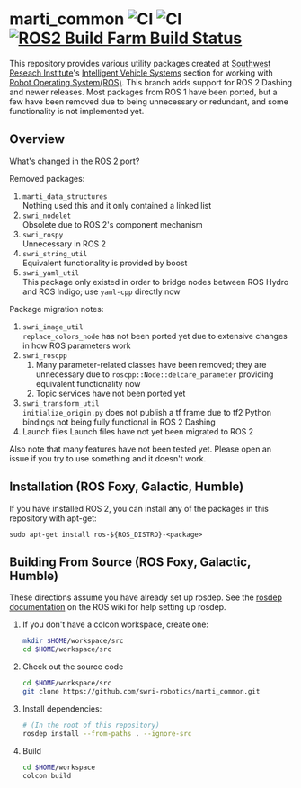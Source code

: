 marti\_common
![CI](https://github.com/swri-robotics/marti_common/workflows/CI/badge.svg)
![CI](https://github.com/swri-robotics/marti_common/workflows/CI/badge.svg?branch=dashing-devel)
[![ROS2 Build Farm Build Status](http://build.ros2.org/buildStatus/icon?job=Ddev__marti_common__ubuntu_bionic_amd64)](http://build.ros2.org/job/Ddev__marti_common__ubuntu_bionic_amd64/)
=============

This repository provides various utility packages created at [Southwest Reseach Institute](http://www.swri.org)'s [Intelligent Vehicle Systems](http://www.swri.org/4org/d10/isd/ivs/default.htm) section for working with [Robot Operating System(ROS)](http://www.ros.org).  This branch adds support for ROS 2 Dashing and newer releases.  Most packages from ROS 1 have been ported, but a few have been removed due to being unnecessary or redundant, and some functionality is not implemented yet.

Overview
--------

What's changed in the ROS 2 port?

Removed packages:
1. `marti_data_structures`  
    Nothing used this and it only contained a linked list
2. `swri_nodelet`  
    Obsolete due to ROS 2's component mechanism
3. `swri_rospy`  
    Unnecessary in ROS 2
4. `swri_string_util`  
    Equivalent functionality is provided by boost
5. `swri_yaml_util`  
    This package only existed in order to bridge nodes between ROS Hydro and ROS Indigo; use `yaml-cpp` directly now

Package migration notes:
1. `swri_image_util`  
    `replace_colors_node` has not been ported yet due to extensive changes in how ROS parameters work
2. `swri_roscpp`
    1. Many parameter-related classes have been removed; they are unnecessary due to `roscpp::Node::delcare_parameter` providing equivalent functionality now
    2. Topic services have not been ported yet
3. `swri_transform_util`  
    `initialize_origin.py` does not publish a tf frame due to tf2 Python bindings not being fully functional in ROS 2 Dashing
4. Launch files
    Launch files have not yet been migrated to ROS 2

Also note that many features have not been tested yet.  Please open an issue if you try to use something and it doesn't work.

Installation (ROS Foxy, Galactic, Humble)
------------

If you have installed ROS 2, you can install any of the packages in this repository with apt-get:

    sudo apt-get install ros-${ROS_DISTRO}-<package>

Building From Source (ROS Foxy, Galactic, Humble)
------------

These directions assume you have already set up rosdep. See the [rosdep documentation](http://wiki.ros.org/rosdep) on the ROS wiki for help setting up rosdep.

1. If you don't have a colcon workspace, create one:

    ```bash
    mkdir $HOME/workspace/src
    cd $HOME/workspace/src
    ```

2. Check out the source code

    ```bash
    cd $HOME/workspace/src
    git clone https://github.com/swri-robotics/marti_common.git
    ```

3. Install dependencies:

    ```bash
    # (In the root of this repository)
    rosdep install --from-paths . --ignore-src
    ```

4. Build

    ```bash
    cd $HOME/workspace
    colcon build
    ```
